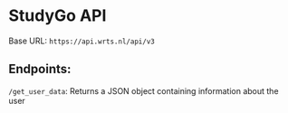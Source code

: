# StudyGo API
Base URL: `https://api.wrts.nl/api/v3`
## Endpoints:
`/get_user_data`: Returns a JSON object containing information about the user

